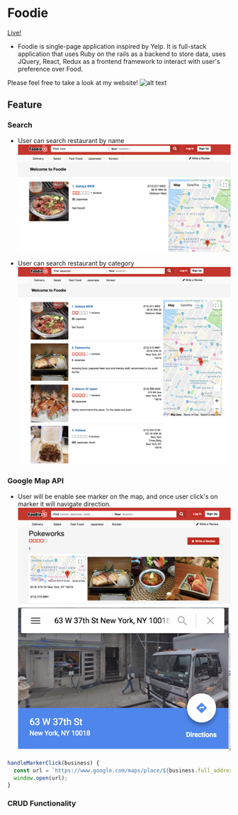 # Foodie


[Live!](http://foodienyc.herokuapp.com/#/)


* Foodie is single-page application inspired by Yelp.
It is full-stack application that uses
 Ruby on the rails as a backend to store data,
uses JQuery, React, Redux as a frontend framework to interact with user's  preference over Food.


Please feel free to take a look at my website!
![alt text](https://github.com/seoi99/foodie/blob/master/app/assets/images/main.png)

## Feature

### Search
* User can search restaurant by name
![alt text](https://github.com/seoi99/foodie/blob/master/app/assets/images/name.png)

* User can search restaurant by category
![alt text](https://github.com/seoi99/foodie/blob/master/app/assets/images/category.png)


### Google Map API
* User will be enable see marker on the map, and once user click's on marker it will navigate direction.
![alt text](https://github.com/seoi99/foodie/blob/master/app/assets/images/map.png)
![alt text](https://github.com/seoi99/foodie/blob/master/app/assets/images/navigation.png)

``` javascript
handleMarkerClick(business) {
  const url = `https://www.google.com/maps/place/${business.full_address}`;
  window.open(url);
}
```


### CRUD Functionality
``` javascript

```
###
